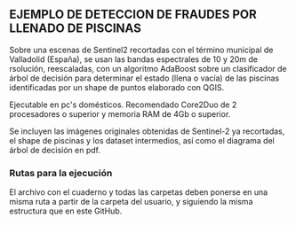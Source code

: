 ﻿## EJEMPLO DE DETECCION DE FRAUDES POR LLENADO DE PISCINAS

Sobre una escenas de Sentinel2 recortadas con el término municipal de Valladolid (España), se usan las bandas espectrales de 10 y 20m de rsolución, reescaladas, con un algoritmo AdaBoost sobre un clasificador de árbol de decisión
para determinar el estado (llena o vacía) de las piscinas identificadas por un shape de puntos elaborado con QGIS.

Ejecutable en pc's domésticos. Recomendado Core2Duo de 2 procesadores o superior y memoria RAM de 4Gb o superior.

Se incluyen las imágenes originales obtenidas de Sentinel-2 ya recortadas, el shape de piscinas y los dataset intermedios, así como el diagrama del árbol de decisión en pdf.


### Rutas para la ejecución

El archivo con el cuaderno y todas las carpetas deben ponerse en una misma ruta a partir de la carpeta del usuario, y siguiendo la misma estructura que en este GitHub.

